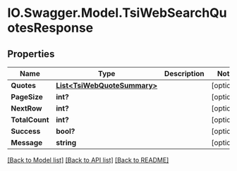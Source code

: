 # IO.Swagger.Model.TsiWebSearchQuotesResponse
## Properties

Name | Type | Description | Notes
------------ | ------------- | ------------- | -------------
**Quotes** | [**List&lt;TsiWebQuoteSummary&gt;**](TsiWebQuoteSummary.md) |  | [optional] 
**PageSize** | **int?** |  | [optional] 
**NextRow** | **int?** |  | [optional] 
**TotalCount** | **int?** |  | [optional] 
**Success** | **bool?** |  | [optional] 
**Message** | **string** |  | [optional] 

[[Back to Model list]](../README.md#documentation-for-models) [[Back to API list]](../README.md#documentation-for-api-endpoints) [[Back to README]](../README.md)

